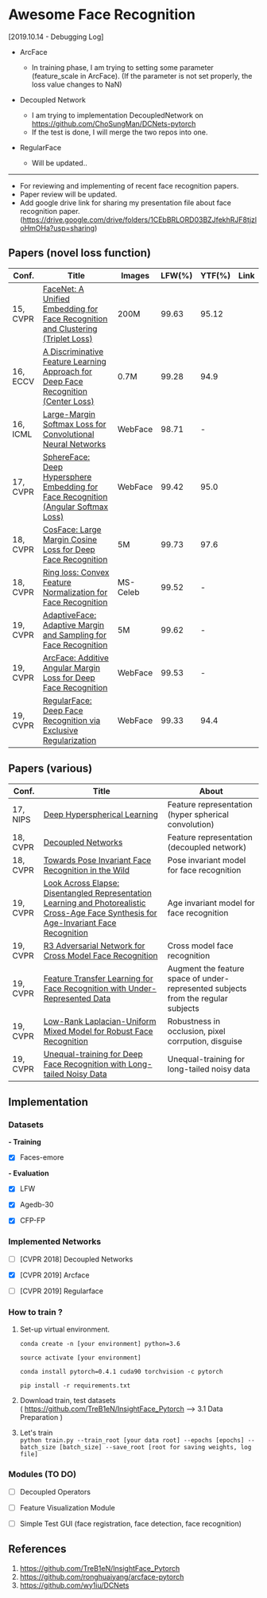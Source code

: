 # Awesome Face Recognition

[2019.10.14 - Debugging Log] 

* ArcFace
  * In training phase, I am trying to setting some parameter (feature_scale in ArcFace).
    (If the parameter is not set properly, the loss value changes to NaN)

* Decoupled Network
  * I am trying to implementation DecoupledNetwork on https://github.com/ChoSungMan/DCNets-pytorch
  * If the test is done, I will merge the two repos into one.
    
* RegularFace
  * Will be updated..

---





* For reviewing and implementing of recent face recognition papers.
* Paper review will be updated.
* Add google drive link for sharing my presentation file about face recognition paper.
  (https://drive.google.com/drive/folders/1CEbBRLORD03BZJfekhRJF8tjzloHmOHa?usp=sharing)



## Papers (novel loss function)

| Conf.    | Title                                                        | Images   | LFW(%) | YTF(%) | Link |
| -------- | ------------------------------------------------------------ | -------- | ------ | ------ | ---- |
| 15, CVPR | [FaceNet: A Unified Embedding for Face Recognition and Clustering (Triplet Loss)](https://arxiv.org/abs/1503.03832) | 200M     | 99.63  | 95.12  |      |
| 16, ECCV | [A Discriminative Feature Learning Approach for Deep Face Recognition (Center Loss)](https://ydwen.github.io/papers/WenECCV16.pdf) | 0.7M     | 99.28  | 94.9   |      |
| 16, ICML | [Large-Margin Softmax Loss for Convolutional Neural Networks](https://arxiv.org/pdf/1612.02295.pdf) | WebFace  | 98.71  | -      |      |
| 17, CVPR | [SphereFace: Deep Hypersphere Embedding for Face Recognition (Angular Softmax Loss)](https://arxiv.org/pdf/1704.08063.pdf) | WebFace  | 99.42  | 95.0   |      |
| 18, CVPR | [CosFace: Large Margin Cosine Loss for Deep Face Recognition](https://arxiv.org/pdf/1801.09414.pdf) | 5M       | 99.73  | 97.6   |      |
| 18, CVPR | [Ring loss: Convex Feature Normalization for Face Recognition](https://arxiv.org/pdf/1803.00130.pdf) | MS-Celeb | 99.52  | -      |      |
| 19, CVPR | [AdaptiveFace: Adaptive Margin and Sampling for Face Recognition](http://www.cbsr.ia.ac.cn/users/xiangyuzhu/papers/2019adaptiveface.pdf) | 5M       | 99.62  | -      |      |
| 19, CVPR | [ArcFace: Additive Angular Margin Loss for Deep Face Recognition](https://arxiv.org/pdf/1801.07698.pdf) | WebFace  | 99.53  | -      |      |
| 19, CVPR | [RegularFace: Deep Face Recognition via Exclusive Regularization](http://mftp.mmcheng.net/Papers/19cvprRegularFace.pdf) | WebFace  | 99.33  | 94.4   |      |

  

## Papers (various)

| Conf.    | Title                                                        | About                                                        |
| -------- | ------------------------------------------------------------ | ------------------------------------------------------------ |
| 17, NIPS | [Deep Hyperspherical Learning](https://arxiv.org/pdf/1711.03189.pdf) | Feature representation (hyper spherical convolution)         |
| 18, CVPR | [Decoupled Networks](https://arxiv.org/pdf/1804.08071.pdf)   | Feature representation (decoupled network)                   |
| 18, CVPR | [Towards Pose Invariant Face Recognition in the Wild](http://openaccess.thecvf.com/content_cvpr_2018/papers/Zhao_Towards_Pose_Invariant_CVPR_2018_paper.pdf) | Pose invariant model for face recognition                    |
| 19, CVPR | [Look Across Elapse: Disentangled Representation Learning and Photorealistic Cross-Age Face Synthesis for Age-Invariant Face Recognition](https://arxiv.org/pdf/1809.00338.pdf) | Age invariant model for face recognition                     |
| 19, CVPR | [R3 Adversarial Network for Cross Model Face Recognition](http://openaccess.thecvf.com/content_CVPR_2019/papers/Chen_R3_Adversarial_Network_for_Cross_Model_Face_Recognition_CVPR_2019_paper.pdf) | Cross model face recognition                                 |
| 19, CVPR | [Feature Transfer Learning for Face Recognition with Under-Represented Data](http://cvlab.cse.msu.edu/pdfs/Yin_Yu_Sohn_Liu_Chandraker_CVPR2019.pdf) | Augment the feature space of under-represented subjects from the regular subjects |
| 19, CVPR | [Low-Rank Laplacian-Uniform Mixed Model for Robust Face Recognition](http://openaccess.thecvf.com/content_CVPR_2019/papers/Dong_Low-Rank_Laplacian-Uniform_Mixed_Model_for_Robust_Face_Recognition_CVPR_2019_paper.pdf) | Robustness in occlusion, pixel corrpution, disguise          |
| 19, CVPR | [Unequal-training for Deep Face Recognition with Long-tailed Noisy Data](http://openaccess.thecvf.com/content_CVPR_2019/papers/Zhong_Unequal-Training_for_Deep_Face_Recognition_With_Long-Tailed_Noisy_Data_CVPR_2019_paper.pdf) | Unequal-training for long-tailed noisy data                  |

  




## Implementation 

### Datasets

**- Training**
- [x] Faces-emore

  

**- Evaluation**
- [x] LFW
- [x] Agedb-30
- [x] CFP-FP



### Implemented Networks

- [ ] [CVPR 2018] Decoupled Networks
- [x] [CVPR 2019] Arcface 
- [ ] [CVPR 2019] Regularface



### How to train ?

1. Set-up virtual environment.  

   ```
   conda create -n [your environment] python=3.6
   
   source activate [your environment]
   
   conda install pytorch=0.4.1 cuda90 torchvision -c pytorch
   
   pip install -r requirements.txt
   ```

      
   
2. Download train, test datasets  
   ( https://github.com/TreB1eN/InsightFace_Pytorch —> 3.1 Data Preparation )  

3. Let's train  
   `python train.py --train_root [your data root] --epochs [epochs] --batch_size [batch_size] --save_root [root for saving weights, log file]`



### Modules (TO DO)

- [ ] Decoupled Operators
- [ ] Feature Visualization Module
- [ ] Simple Test GUI (face registration, face detection, face recognition)





## References

1. <https://github.com/TreB1eN/InsightFace_Pytorch>
2. https://github.com/ronghuaiyang/arcface-pytorch
3. https://github.com/wy1iu/DCNets

